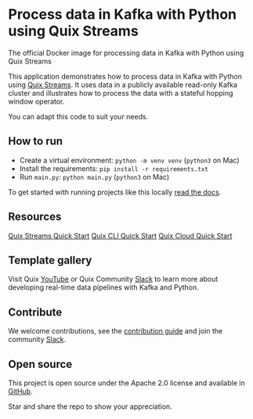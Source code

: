 # Process data in Kafka with Python using Quix Streams

The official Docker image for processing data in Kafka with Python using Quix Streams

This application demonstrates how to process data in Kafka with Python using [Quix Streams](https://quix.io/docs/quix-streams/introduction.html). It uses data in a publicly available read-only Kafka cluster and illustrates how to process the data with a stateful hopping window operator.

You can adapt this code to suit your needs.

## How to run

 - Create a virtual environment: `python -m venv venv` (`python3` on Mac)
 - Install the requirements: `pip install -r requirements.txt`
 - Run `main.py`: `python main.py` (`python3` on Mac)

To get started with running projects like this locally [read the docs](https://quix.io/docs/quix-cli/overview.html).

## Resources

[Quix Streams Quick Start](https://quix.io/docs/get-started/quix-start.html)
[Quix CLI Quick Start](https://quix.io/docs/quix-cli/cli-quickstart.html)
[Quix Cloud Quick Start](https://quix.io/docs/quix-cloud/quickstart.html)

## Template gallery

Visit Quix [YouTube](https://www.youtube.com/@QuixStreams) or Quix Community [Slack](https://quix.io/slack-invite?_gl=1*x8ux8c*_gcl_au*MTQ2NjM5MDQ2OS4xNzE3NTE4ODI5*_ga*MTA3MDczODk0LjE3MTc1MTg4Mjk.*_ga_BFBHQ33YP1*MTcyMTExODAzNS40NC4xLjE3MjExMTgzNjIuMC4wLjA.&_ga=docker_reg_1) to learn more about developing real-time data pipelines with Kafka and Python.

## Contribute

We welcome contributions, see the [contribution guide](https://github.com/quixio/quix-streams/blob/main/CONTRIBUTING.md) and join the community [Slack](https://quix.io/slack-invite?_gl=1*x8ux8c*_gcl_au*MTQ2NjM5MDQ2OS4xNzE3NTE4ODI5*_ga*MTA3MDczODk0LjE3MTc1MTg4Mjk.*_ga_BFBHQ33YP1*MTcyMTExODAzNS40NC4xLjE3MjExMTgzNjIuMC4wLjA.&_ga=docker_reg_1).

## Open source

This project is open source under the Apache 2.0 license and available in [GitHub](https://github.com/quixio/quix-streams).

Star and share the repo to show your appreciation.